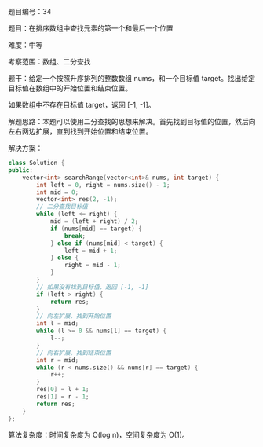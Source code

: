 题目编号：34

题目：在排序数组中查找元素的第一个和最后一个位置

难度：中等

考察范围：数组、二分查找

题干：给定一个按照升序排列的整数数组 nums，和一个目标值 target。找出给定目标值在数组中的开始位置和结束位置。

如果数组中不存在目标值 target，返回 [-1, -1]。

解题思路：本题可以使用二分查找的思想来解决。首先找到目标值的位置，然后向左右两边扩展，直到找到开始位置和结束位置。

解决方案：

```cpp
class Solution {
public:
    vector<int> searchRange(vector<int>& nums, int target) {
        int left = 0, right = nums.size() - 1;
        int mid = 0;
        vector<int> res(2, -1);
        // 二分查找目标值
        while (left <= right) {
            mid = (left + right) / 2;
            if (nums[mid] == target) {
                break;
            } else if (nums[mid] < target) {
                left = mid + 1;
            } else {
                right = mid - 1;
            }
        }
        // 如果没有找到目标值，返回 [-1, -1]
        if (left > right) {
            return res;
        }
        // 向左扩展，找到开始位置
        int l = mid;
        while (l >= 0 && nums[l] == target) {
            l--;
        }
        // 向右扩展，找到结束位置
        int r = mid;
        while (r < nums.size() && nums[r] == target) {
            r++;
        }
        res[0] = l + 1;
        res[1] = r - 1;
        return res;
    }
};
```

算法复杂度：时间复杂度为 O(log n)，空间复杂度为 O(1)。